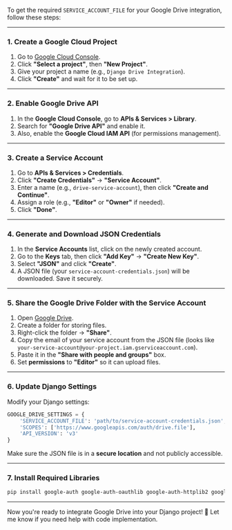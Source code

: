 To get the required `SERVICE_ACCOUNT_FILE` for your Google Drive integration, follow these steps:

---

### **1. Create a Google Cloud Project**
1. Go to [Google Cloud Console](https://console.cloud.google.com/).
2. Click **"Select a project"**, then **"New Project"**.
3. Give your project a name (e.g., `Django Drive Integration`).
4. Click **"Create"** and wait for it to be set up.

---

### **2. Enable Google Drive API**
1. In the **Google Cloud Console**, go to **APIs & Services > Library**.
2. Search for **"Google Drive API"** and enable it.
3. Also, enable the **Google Cloud IAM API** (for permissions management).

---

### **3. Create a Service Account**
1. Go to **APIs & Services > Credentials**.
2. Click **"Create Credentials"** → **"Service Account"**.
3. Enter a name (e.g., `drive-service-account`), then click **"Create and Continue"**.
4. Assign a role (e.g., **"Editor"** or **"Owner"** if needed).
5. Click **"Done"**.

---

### **4. Generate and Download JSON Credentials**
1. In the **Service Accounts** list, click on the newly created account.
2. Go to the **Keys** tab, then click **"Add Key"** → **"Create New Key"**.
3. Select **"JSON"** and click **"Create"**.
4. A JSON file (your `service-account-credentials.json`) will be downloaded. Save it securely.

---

### **5. Share the Google Drive Folder with the Service Account**
1. Open [Google Drive](https://drive.google.com).
2. Create a folder for storing files.
3. Right-click the folder → **"Share"**.
4. Copy the email of your service account from the JSON file (looks like `your-service-account@your-project.iam.gserviceaccount.com`).
5. Paste it in the **"Share with people and groups"** box.
6. Set **permissions** to **"Editor"** so it can upload files.

---

### **6. Update Django Settings**
Modify your Django settings:

```python
GOOGLE_DRIVE_SETTINGS = {
    'SERVICE_ACCOUNT_FILE': 'path/to/service-account-credentials.json',  # Replace with actual path
    'SCOPES': ['https://www.googleapis.com/auth/drive.file'],
    'API_VERSION': 'v3'
}
```
Make sure the JSON file is in a **secure location** and not publicly accessible.

---

### **7. Install Required Libraries**
```sh
pip install google-auth google-auth-oauthlib google-auth-httplib2 google-api-python-client
```

---

Now you're ready to integrate Google Drive into your Django project! 🚀 Let me know if you need help with code implementation.